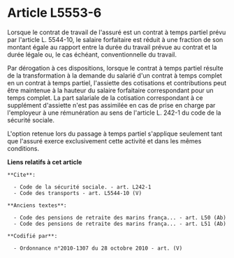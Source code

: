 # Article L5553-6

Lorsque le contrat de travail de l'assuré est un contrat à temps partiel prévu par l'article L. 5544-10, le salaire
forfaitaire est réduit à une fraction de son montant égale au rapport entre la durée du travail prévue au contrat et la durée
légale ou, le cas échéant, conventionnelle du travail. 

Par dérogation à ces dispositions, lorsque le contrat à temps partiel résulte de la transformation à la demande du salarié
d'un contrat à temps complet en un contrat à temps partiel, l'assiette des cotisations et contributions peut être maintenue à
la hauteur du salaire forfaitaire correspondant pour un temps complet. La part salariale de la cotisation correspondant à ce
supplément d'assiette n'est pas assimilée en cas de prise en charge par l'employeur à une rémunération au sens de l'article
L. 242-1 du code de la sécurité sociale.

L'option retenue lors du passage à temps partiel s'applique seulement tant que l'assuré exerce exclusivement cette activité
et dans les mêmes conditions.

**Liens relatifs à cet article**

	**Cite**:

	  - Code de la sécurité sociale. - art. L242-1
	  - Code des transports - art. L5544-10 (V)

	**Anciens textes**:

	  - Code des pensions de retraite des marins frança... - art. L50 (Ab)
	  - Code des pensions de retraite des marins frança... - art. L51 (Ab)

	**Codifié par**:

	  - Ordonnance n°2010-1307 du 28 octobre 2010 - art. (V)

